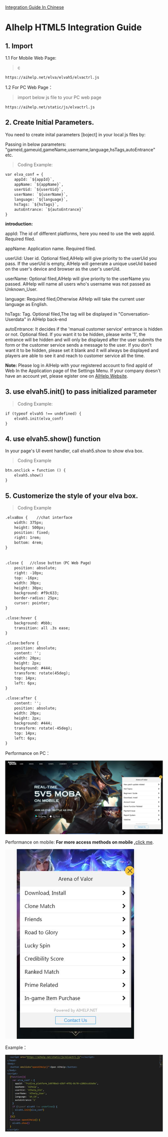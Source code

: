 [Integration Guide In Chinese](https://github.com/AI-HELP/H5-access-stable/blob/master/README_CN.md)

# AIhelp HTML5 Integration Guide
## 1. Import

1.1 For Mobile Web Page:
>c

	https://aihelp.net/elva/elvah5/elvactrl.js
	
1.2 For PC Web Page： 
>import below js file to your PC web page

	https://aihelp.net/static/js/elvactrl.js
	
## 2. Create Initial Parameters.

You need to create inital parameters [boject] in your local js files by:

Passing in below parameters: 
"gameid,gameuid,gameName,username,language,hsTags,autoEntrance" etc. 

>Coding Example:

	var elva_conf = {
		appId: `${appId}`,
		appName: `${appName}`,
		userUid: `${userUid}`,
		userName: `${userName}`,
		language: `${language}`,
		hsTags: `${hsTags}`,
		autoEntrance: `${autoEntrance}`
	}  
    
**introduction:**<br />

appId: The id of different platforms, here you need to use the web appid. Required filed.<br />

appName: Application name. Required filed.<br />

userUid: User id. Optional filed,AIHelp will give priority to the userUid you pass. If the userUid is empty, AIHelp will generate a unique useUid based on the user's device and browser as the user's userUid.<br />

userName: Optional filed,AIHelp will give priority to the userName you passed. AIHelp will name all users who's username was not passed as Unknown_User.<br />

language: Required filed,Otherwise AIHelp will take the current user language as English.<br />

hsTags: Tag. Optional filed,The tag will be displayed in "Conversation-Userdata" in AIHelp back-end<br />

autoEntrance: It decides if the 'manual customer service' entrance is hidden or not. Optional filed. If you want it to be hidden, please write '1', the entrance will be hidden and will only be displayed after the user submits the form or the customer service sends a message to the user. If you don't want it to be hidden, please set it blank and it will always be displayed and players are able to see it and reach to customer service all the time.


**Note:** Please log in AIHelp with your registered account to find appId of Web In the Application page of the Settings Menu. If your company doesn't have an account yet, please egister one on [AIHelp Website](http://aihelp.net/index.html). 

## 3.	use elvah5.init() to pass initialized parameter

>Coding Example:

	if (typeof elvah5 !== undefined) { 
		elvah5.init(elva_conf)     
	} 
  
## 4. use elvah5.show() function

In your page's UI event handler, call elvah5.show to show elva box.

> Coding Example

	btn.onclick = function () { 
		elvah5.show()  
	}

## 5. Customerize the style of your elva box.  
> Coding Example


	.elvaBox {    //chat interface 
		width: 375px;
		height: 500px;
		position: fixed;
		right: 1rem;
		bottom: 4rem;
	}


	.close {   //close button（PC Web Page）
		position: absolute;
		right: -10px;
		top: -16px;
		width: 30px;
		height: 30px;
		background: #f9c633;
		border-radius: 25px;
		cursor: pointer;
	}
	
	.close:hover { 
		background: #bbb;
		transition: all .3s ease;
	}

	.close:before {
		position: absolute;
		content: '';
		width: 20px;
		height: 2px;
		background: #444;
		transform: rotate(45deg);
		top: 14px;
		left: 6px;
	}

	.close:after {
		content: '';
		position: absolute;
		width: 20px;
		height: 2px;
		background: #444;
		transform: rotate(-45deg);
		top: 14px;
		left: 6px;
	}

Performance on PC：

![Rendering on PC](https://github.com/AIHELP-NET/Pictures/blob/master/AIHelp-H5-on-PC(1).jpg "h5")

Performance on mobile:        **For more access methods on mobile ,**[click me](https://github.com/AI-HELP/H5-access-stable/blob/master/more_reference_EN.md).

![Rendering on mobile](https://github.com/AIHELP-NET/Pictures/blob/master/AIHelp-H5-on-mobile(1).jpg "h5")

Example：

![h5](https://github.com/AIHELP-NET/Pictures/blob/master/AIHelpH5.jpg "h5")
